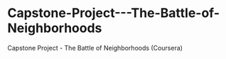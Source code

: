 # Capstone-Project---The-Battle-of-Neighborhoods
Capstone Project - The Battle of Neighborhoods (Coursera)

